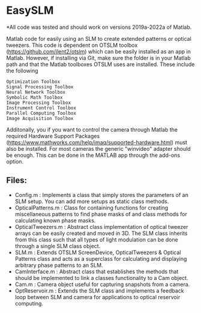 # EasySLM

*All code was tested and should work on versions 2019a-2022a of Matlab.

Matlab code for easily using an SLM to create extended patterns or optical tweezers. This code is dependent on OTSLM toolbox (https://github.com/ilent2/otslm) which can be easily installed as an app in Matlab. However, if installing via Git, make sure the folder is in your Matlab path and that the Matlab toolboxes OTSLM uses are installed. These include the following

    Optimization Toolbox
    Signal Processing Toolbox
    Neural Network Toolbox
    Symbolic Math Toolbox
    Image Processing Toolbox
    Instrument Control Toolbox
    Parallel Computing Toolbox
    Image Acquisition Toolbox

Additonally, you if you want to control the camera through Matlab the required Hardware Support Packages (https://www.mathworks.com/help/imaq/supported-hardware.html) must also be installed. For most cameras the generic "winvideo" adapter should be enough. This can be done in the MATLAB app through the add-ons option.

<h2> Files: </br> </h2>
<ul>
    <li> Config.m : Implements a class that simply stores the parameters of an SLM setup. You can add more setups as static class methods. </li>
    <li> OpticalPatterns.m : Class for containing functions for creating miscellaneous patterns to find phase masks of and class methods for calculating known phase masks.</li>
    <li> OpticalTweezers.m : Abstract class implementation of optical tweezer arrays can be easily created and moved in 3D. The SLM class inherits from this class such that all types of light modulation can be done through a single SLM class object. </li>
    <li> SLM.m : Extends OTSLM ScreenDevice, OpticalTweezers & Optical Patterns class and acts as a superclass for calculating and displaying arbitrary phase patterns to an SLM. </li>
    <li> CamInterface.m : Abstract class that establishes the methods that should be implemented to link a classes functionality to a Cam object. </li>
    <li> Cam.m : Camera object useful for capturing snapshots from a camera. </li>
    <li> OptReservoir.m : Extends the SLM class and implements a feedback loop between SLM and camera for applications to optical reservoir computing. </li>
</ul>
